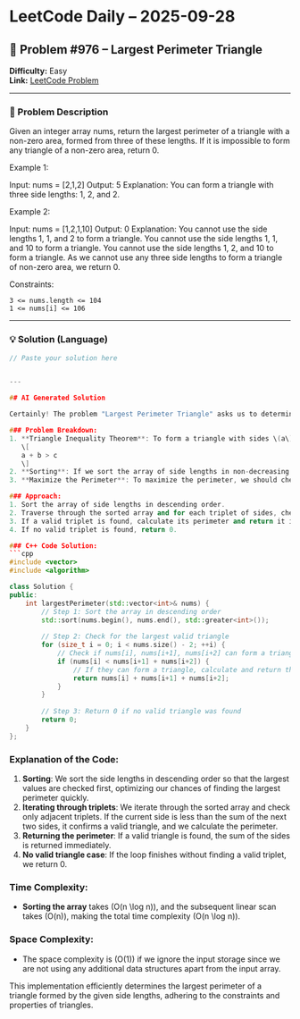 # LeetCode Daily – 2025-09-28

## 🧠 Problem #976 – **Largest Perimeter Triangle**
**Difficulty:** Easy  
**Link:** [LeetCode Problem](https://leetcode.com/problems/largest-perimeter-triangle)

---

### 📝 Problem Description

Given an integer array nums, return the largest perimeter of a triangle with a non-zero area, formed from three of these lengths. If it is impossible to form any triangle of a non-zero area, return 0.

 
Example 1:


Input: nums = [2,1,2]
Output: 5
Explanation: You can form a triangle with three side lengths: 1, 2, and 2.


Example 2:


Input: nums = [1,2,1,10]
Output: 0
Explanation: 
You cannot use the side lengths 1, 1, and 2 to form a triangle.
You cannot use the side lengths 1, 1, and 10 to form a triangle.
You cannot use the side lengths 1, 2, and 10 to form a triangle.
As we cannot use any three side lengths to form a triangle of non-zero area, we return 0.


 
Constraints:


	3 <= nums.length <= 104
	1 <= nums[i] <= 106

---

### 💡 Solution (Language)

```cpp
// Paste your solution here


---

## AI Generated Solution

Certainly! The problem "Largest Perimeter Triangle" asks us to determine the largest perimeter of a triangle that can be formed from a given list of side lengths. We need to return 0 if it's not possible to form any triangle. 

### Problem Breakdown:
1. **Triangle Inequality Theorem**: To form a triangle with sides \(a\), \(b\), and \(c\) (where \(a \leq b \leq c\)), the following must hold true:
   \[
   a + b > c
   \]
2. **Sorting**: If we sort the array of side lengths in non-decreasing order, we can efficiently check for the triangle condition for every triplet of sides.
3. **Maximize the Perimeter**: To maximize the perimeter, we should check the largest values first after sorting.

### Approach:
1. Sort the array of side lengths in descending order.
2. Traverse through the sorted array and for each triplet of sides, check if they form a triangle using the triangle inequality.
3. If a valid triplet is found, calculate its perimeter and return it immediately because we are checking the largest values first.
4. If no valid triplet is found, return 0.

### C++ Code Solution:
```cpp
#include <vector>
#include <algorithm>

class Solution {
public:
    int largestPerimeter(std::vector<int>& nums) {
        // Step 1: Sort the array in descending order
        std::sort(nums.begin(), nums.end(), std::greater<int>());
        
        // Step 2: Check for the largest valid triangle
        for (size_t i = 0; i < nums.size() - 2; ++i) {
            // Check if nums[i], nums[i+1], nums[i+2] can form a triangle
            if (nums[i] < nums[i+1] + nums[i+2]) {
                // If they can form a triangle, calculate and return the perimeter
                return nums[i] + nums[i+1] + nums[i+2];
            }
        }
        
        // Step 3: Return 0 if no valid triangle was found
        return 0;
    }
};
```

### Explanation of the Code:
1. **Sorting**: We sort the side lengths in descending order so that the largest values are checked first, optimizing our chances of finding the largest perimeter quickly.
2. **Iterating through triplets**: We iterate through the sorted array and check only adjacent triplets. If the current side is less than the sum of the next two sides, it confirms a valid triangle, and we calculate the perimeter.
3. **Returning the perimeter**: If a valid triangle is found, the sum of the sides is returned immediately.
4. **No valid triangle case**: If the loop finishes without finding a valid triplet, we return 0.

### Time Complexity:
- **Sorting the array** takes \(O(n \log n)\), and the subsequent linear scan takes \(O(n)\), making the total time complexity \(O(n \log n)\).

### Space Complexity:
- The space complexity is \(O(1)\) if we ignore the input storage since we are not using any additional data structures apart from the input array. 

This implementation efficiently determines the largest perimeter of a triangle formed by the given side lengths, adhering to the constraints and properties of triangles.